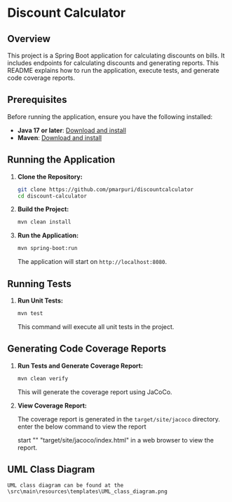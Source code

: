 # Discount Calculator

## Overview

This project is a Spring Boot application for calculating discounts on bills. It includes endpoints for calculating discounts and generating reports. This README explains how to run the application, execute tests, and generate code coverage reports.

## Prerequisites

Before running the application, ensure you have the following installed:

- **Java 17 or later**: [Download and install](https://www.oracle.com/java/technologies/javase-jdk11-downloads.html)
- **Maven**: [Download and install](https://maven.apache.org/download.cgi)

## Running the Application

1. **Clone the Repository:**

    ```bash
    git clone https://github.com/pmarpuri/discountcalculator
    cd discount-calculator
    ```

2. **Build the Project:**

    ```bash
    mvn clean install
    ```

3. **Run the Application:**

    ```bash
    mvn spring-boot:run
    ```

    The application will start on `http://localhost:8080`.

## Running Tests

1. **Run Unit Tests:**

    ```bash
    mvn test
    ```

    This command will execute all unit tests in the project.

## Generating Code Coverage Reports

1. **Run Tests and Generate Coverage Report:**

    ```bash
    mvn clean verify
    ```

    This will generate the coverage report using JaCoCo.

2. **View Coverage Report:**

    The coverage report is generated in the `target/site/jacoco` directory. enter the below command to view the report
 
    start "" "target/site/jacoco/index.html" in a web browser to view the report.
    
## UML Class Diagram
	UML class diagram can be found at the \src\main\resources\templates\UML_class_diagram.png
